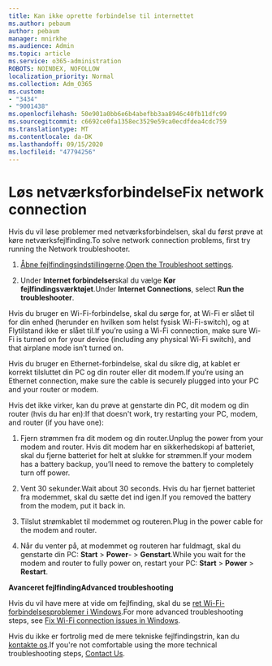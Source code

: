 ```yaml
---
title: Kan ikke oprette forbindelse til internettet
ms.author: pebaum
author: pebaum
manager: mnirkhe
ms.audience: Admin
ms.topic: article
ms.service: o365-administration
ROBOTS: NOINDEX, NOFOLLOW
localization_priority: Normal
ms.collection: Adm_O365
ms.custom:
- "3434"
- "9001438"
ms.openlocfilehash: 50e901a0bb6e6b4abefbb3aa8946c40fb11dfc99
ms.sourcegitcommit: c6692ce0fa1358ec3529e59ca0ecdfdea4cdc759
ms.translationtype: MT
ms.contentlocale: da-DK
ms.lasthandoff: 09/15/2020
ms.locfileid: "47794256"
---
```

# <a name="fix-network-connection"></a><span data-ttu-id="71bb6-102">Løs netværksforbindelse</span><span class="sxs-lookup"><span data-stu-id="71bb6-102">Fix network connection</span></span>

<span data-ttu-id="71bb6-103">Hvis du vil løse problemer med netværksforbindelsen, skal du først prøve at køre netværksfejlfinding.</span><span class="sxs-lookup"><span data-stu-id="71bb6-103">To solve network connection problems, first try running the Network troubleshooter.</span></span> 

1. <span data-ttu-id="71bb6-104">[Åbne fejlfindingsindstillingerne](ms-settings:troubleshoot).</span><span class="sxs-lookup"><span data-stu-id="71bb6-104">[Open the Troubleshoot settings](ms-settings:troubleshoot).</span></span>

2. <span data-ttu-id="71bb6-105">Under **Internet forbindelser**skal du vælge **Kør fejlfindingsværktøjet**.</span><span class="sxs-lookup"><span data-stu-id="71bb6-105">Under **Internet Connections**, select **Run the troubleshooter**.</span></span>

<span data-ttu-id="71bb6-106">Hvis du bruger en Wi-Fi-forbindelse, skal du sørge for, at Wi-Fi er slået til for din enhed (herunder en hvilken som helst fysisk Wi-Fi-switch), og at Flytilstand ikke er slået til.</span><span class="sxs-lookup"><span data-stu-id="71bb6-106">If you’re using a Wi-Fi connection, make sure Wi-Fi is turned on for your device (including any physical Wi-Fi switch), and that airplane mode isn’t turned on.</span></span>

<span data-ttu-id="71bb6-107">Hvis du bruger en Ethernet-forbindelse, skal du sikre dig, at kablet er korrekt tilsluttet din PC og din router eller dit modem.</span><span class="sxs-lookup"><span data-stu-id="71bb6-107">If you’re using an Ethernet connection, make sure the cable is securely plugged into your PC and your router or modem.</span></span>

<span data-ttu-id="71bb6-108">Hvis det ikke virker, kan du prøve at genstarte din PC, dit modem og din router (hvis du har en):</span><span class="sxs-lookup"><span data-stu-id="71bb6-108">If that doesn't work, try restarting your PC, modem, and router (if you have one):</span></span>

1. <span data-ttu-id="71bb6-109">Fjern strømmen fra dit modem og din router.</span><span class="sxs-lookup"><span data-stu-id="71bb6-109">Unplug the power from your modem and router.</span></span> <span data-ttu-id="71bb6-110">Hvis dit modem har en sikkerhedskopi af batteriet, skal du fjerne batteriet for helt at slukke for strømmen.</span><span class="sxs-lookup"><span data-stu-id="71bb6-110">If your modem has a battery backup, you’ll need to remove the battery to completely turn off power.</span></span>

2. <span data-ttu-id="71bb6-111">Vent 30 sekunder.</span><span class="sxs-lookup"><span data-stu-id="71bb6-111">Wait about 30 seconds.</span></span> <span data-ttu-id="71bb6-112">Hvis du har fjernet batteriet fra modemmet, skal du sætte det ind igen.</span><span class="sxs-lookup"><span data-stu-id="71bb6-112">If you removed the battery from the modem, put it back in.</span></span>

3. <span data-ttu-id="71bb6-113">Tilslut strømkablet til modemmet og routeren.</span><span class="sxs-lookup"><span data-stu-id="71bb6-113">Plug in the power cable for the modem and router.</span></span>

4. <span data-ttu-id="71bb6-114">Når du venter på, at modemmet og routeren har fuldmagt, skal du genstarte din PC: **Start**  >  **Power**-  >  **Genstart**.</span><span class="sxs-lookup"><span data-stu-id="71bb6-114">While you wait for the modem and router to fully power on, restart your PC: **Start** > **Power** > **Restart**.</span></span>

<span data-ttu-id="71bb6-115">**Avanceret fejlfinding**</span><span class="sxs-lookup"><span data-stu-id="71bb6-115">**Advanced troubleshooting**</span></span>

<span data-ttu-id="71bb6-116">Hvis du vil have mere at vide om fejlfinding, skal du se [ret Wi-Fi-forbindelsesproblemer i Windows](https://support.microsoft.com/help/10741?ocid=SMC10741%2F).</span><span class="sxs-lookup"><span data-stu-id="71bb6-116">For more advanced troubleshooting steps, see [Fix Wi-Fi connection issues in Windows](https://support.microsoft.com/help/10741?ocid=SMC10741%2F).</span></span> 

<span data-ttu-id="71bb6-117">Hvis du ikke er fortrolig med de mere tekniske fejlfindingstrin, kan du [kontakte os](https://support.microsoft.com/contactus).</span><span class="sxs-lookup"><span data-stu-id="71bb6-117">If you're not comfortable using the more technical troubleshooting steps, [Contact Us](https://support.microsoft.com/contactus).</span></span>
